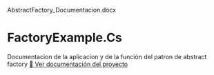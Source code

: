 AbstractFactory_Documentacion.docx
# FactoryExample.Cs
Documentacion de la aplicacion y de la función del patron de abstract factory 
[📄 Ver documentación del proyecto](AbstractFactory_Documentacion.docx)
